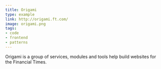 ```yaml
---
title: Origami
type: example
link: http://origami.ft.com/
image: origami.png
tags:
- code
- frontend
- patterns
---
```


Origami is a group of services, modules and tools help build websites for the Financial Times.
